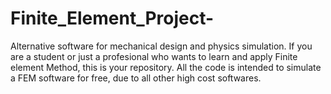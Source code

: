 # Finite_Element_Project-
Alternative software for mechanical design and physics simulation.
If you are a student or just a profesional who wants to learn and apply Finite element Method, this is your 
repository. All the code is intended to simulate a FEM software for free, due to all other high cost softwares.
